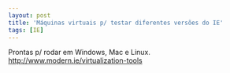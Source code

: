 ```yaml
---
layout: post
title: 'Máquinas virtuais p/ testar diferentes versões do IE'
tags: [IE]
---
```


Prontas p/ rodar em Windows, Mac e Linux.<br>
<http://www.modern.ie/virtualization-tools>
